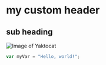 # my custom header
## sub heading
![Image of Yaktocat](https://octodex.github.com/images/yaktocat.png)

``` javascript
var myVar = "Hello, world!";
```
